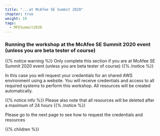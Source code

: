 ```yaml
---
title: "...at McAfee SE Summit 2020"
chapter: true
weight: 10
tags:
  - MFESummit2020
---
```


### Running the workshop at the McAfee SE Summit 2020 event (unless you are beta tester of course)

{{% notice warning %}}
Only complete this section if you are at McAfee SE Summit 2020 event (unless you are beta tester of course)
{{% /notice %}}

In this case you will request your credentials for an shared AWS environment using a website. You will receive credentials and access to all required systems to perform this workshop.
All resources will be created automatically.

{{% notice info %}}
Please also note that all resources will be deleted after a maximum of 24 hours
{{% /notice %}}

Please go to the next page to see how to request the credentials and resources

{{% children %}}
